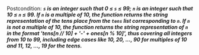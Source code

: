Postcondition: ***`s` is an integer such that 0 ≤ `s` ≤ 99; `n` is an integer such that 10 ≤ `n` ≤ 99. If `n` is a multiple of 10, the function returns the string representation of the tens place from the `tens` list corresponding to `n`. If `n` is not a multiple of 10, the function returns the string representation of `n` in the format 'tens[n // 10] + '-' + ones[n % 10]', thus covering all integers from 10 to 99, including edge cases like 10, 20, ..., 90 for multiples of 10 and 11, 12, ..., 19 for the teens.***